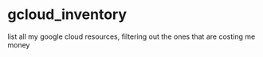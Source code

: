 # gcloud_inventory
list all my google cloud resources, filtering out the ones that are costing me money
